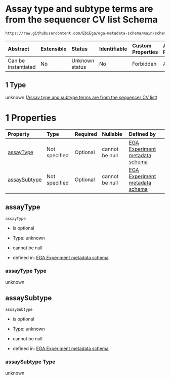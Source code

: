 # Assay type and subtype terms are from the sequencer CV list Schema

```txt
https://raw.githubusercontent.com/EbiEga/ega-metadata-schema/main/schemas/EGA.experiment.json#/properties/assayTypeDescriptor/anyOf/1/oneOf/1
```



| Abstract            | Extensible | Status         | Identifiable | Custom Properties | Additional Properties | Access Restrictions | Defined In                                                                           |
| :------------------ | :--------- | :------------- | :----------- | :---------------- | :-------------------- | :------------------ | :----------------------------------------------------------------------------------- |
| Can be instantiated | No         | Unknown status | No           | Forbidden         | Allowed               | none                | [EGA.experiment.json\*](../../../schemas/EGA.experiment.json "open original schema") |

## 1 Type

unknown ([Assay type and subtype terms are from the sequencer CV list](ega-9-properties-type-of-assay-anyof-assay-subtypes-match-arraysequencer-assays-oneof-assay-type-and-subtype-terms-are-from-the-sequencer-cv-list.md))

# 1 Properties

| Property                      | Type          | Required | Nullable       | Defined by                                                                                                                                                                                                                                                                                                                                                                             |
| :---------------------------- | :------------ | :------- | :------------- | :------------------------------------------------------------------------------------------------------------------------------------------------------------------------------------------------------------------------------------------------------------------------------------------------------------------------------------------------------------------------------------- |
| [assayType](#assaytype)       | Not specified | Optional | cannot be null | [EGA Experiment metadata schema](ega-9-properties-type-of-assay-anyof-assay-subtypes-match-arraysequencer-assays-oneof-assay-type-and-subtype-terms-are-from-the-sequencer-cv-list-properties-assaytype.md "https://raw.githubusercontent.com/EbiEga/ega-metadata-schema/main/schemas/EGA.experiment.json#/properties/assayTypeDescriptor/anyOf/1/oneOf/1/properties/assayType")       |
| [assaySubtype](#assaysubtype) | Not specified | Optional | cannot be null | [EGA Experiment metadata schema](ega-9-properties-type-of-assay-anyof-assay-subtypes-match-arraysequencer-assays-oneof-assay-type-and-subtype-terms-are-from-the-sequencer-cv-list-properties-assaysubtype.md "https://raw.githubusercontent.com/EbiEga/ega-metadata-schema/main/schemas/EGA.experiment.json#/properties/assayTypeDescriptor/anyOf/1/oneOf/1/properties/assaySubtype") |

## assayType



`assayType`

*   is optional

*   Type: unknown

*   cannot be null

*   defined in: [EGA Experiment metadata schema](ega-9-properties-type-of-assay-anyof-assay-subtypes-match-arraysequencer-assays-oneof-assay-type-and-subtype-terms-are-from-the-sequencer-cv-list-properties-assaytype.md "https://raw.githubusercontent.com/EbiEga/ega-metadata-schema/main/schemas/EGA.experiment.json#/properties/assayTypeDescriptor/anyOf/1/oneOf/1/properties/assayType")

### assayType Type

unknown

## assaySubtype



`assaySubtype`

*   is optional

*   Type: unknown

*   cannot be null

*   defined in: [EGA Experiment metadata schema](ega-9-properties-type-of-assay-anyof-assay-subtypes-match-arraysequencer-assays-oneof-assay-type-and-subtype-terms-are-from-the-sequencer-cv-list-properties-assaysubtype.md "https://raw.githubusercontent.com/EbiEga/ega-metadata-schema/main/schemas/EGA.experiment.json#/properties/assayTypeDescriptor/anyOf/1/oneOf/1/properties/assaySubtype")

### assaySubtype Type

unknown
